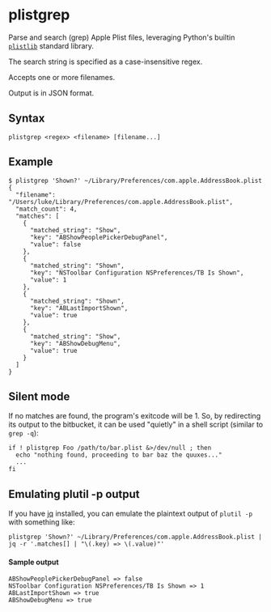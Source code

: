 # plistgrep

Parse and search (grep) Apple Plist files, leveraging Python's builtin [`plistlib`](https://docs.python.org/3/library/plistlib.html) standard library.

The search string is specified as a case-insensitive regex.

Accepts one or more filenames.

Output is in JSON format.

## Syntax

```
plistgrep <regex> <filename> [filename...]
```

## Example

```
$ plistgrep 'Shown?' ~/Library/Preferences/com.apple.AddressBook.plist
{
  "filename": "/Users/luke/Library/Preferences/com.apple.AddressBook.plist",
  "match_count": 4,
  "matches": [
    {
      "matched_string": "Show",
      "key": "ABShowPeoplePickerDebugPanel",
      "value": false
    },
    {
      "matched_string": "Shown",
      "key": "NSToolbar Configuration NSPreferences/TB Is Shown",
      "value": 1
    },
    {
      "matched_string": "Shown",
      "key": "ABLastImportShown",
      "value": true
    },
    {
      "matched_string": "Show",
      "key": "ABShowDebugMenu",
      "value": true
    }
  ]
}
```

## Silent mode

If no matches are found, the program's exitcode will be 1. So, by redirecting its output to the bitbucket, it can be used "quietly" in a shell script (similar to `grep -q`):

```
if ! plistgrep Foo /path/to/bar.plist &>/dev/null ; then
  echo "nothing found, proceeding to bar baz the quuxes..."
  ...
fi
```

## Emulating plutil -p output

If you have [jq](https://jqlang.github.io/jq/) installed, you can emulate the plaintext output of `plutil -p` with something like:

```
plistgrep 'Shown?' ~/Library/Preferences/com.apple.AddressBook.plist |
jq -r '.matches[] | "\(.key) => \(.value)"'
```

#### Sample output

```
ABShowPeoplePickerDebugPanel => false
NSToolbar Configuration NSPreferences/TB Is Shown => 1
ABLastImportShown => true
ABShowDebugMenu => true
```
